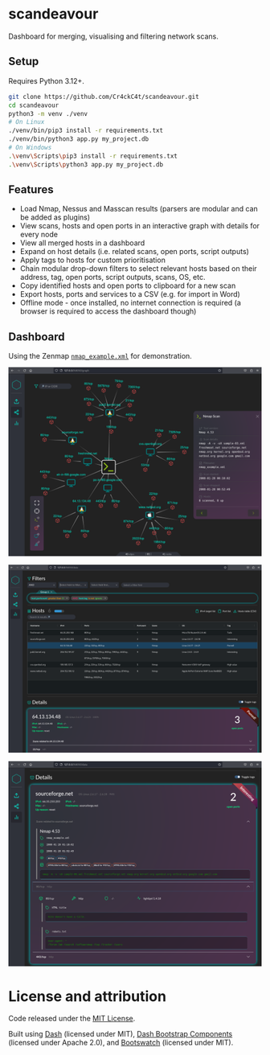 # scandeavour

Dashboard for merging, visualising and filtering network scans.

## Setup

Requires Python 3.12+.

```Bash
git clone https://github.com/Cr4ckC4t/scandeavour.git
cd scandeavour
python3 -m venv ./venv
# On Linux
./venv/bin/pip3 install -r requirements.txt
./venv/bin/python3 app.py my_project.db
# On Windows
.\venv\Scripts\pip3 install -r requirements.txt
.\venv\Scripts\python3 app.py my_project.db
```

## Features

- Load Nmap, Nessus and Masscan results (parsers are modular and can be added as plugins)
- View scans, hosts and open ports in an interactive graph with details for every node
- View all merged hosts in a dashboard
- Expand on host details (i.e. related scans, open ports, script outputs)
- Apply tags to hosts for custom prioritisation
- Chain modular drop-down filters to select relevant hosts based on their address, tag, open ports, script outputs, scans, OS, etc.
- Copy identified hosts and open ports to clipboard for a new scan
- Export hosts, ports and services to a CSV (e.g. for import in Word)
- Offline mode - once installed, no internet connection is required (a browser is required to access the dashboard though)

## Dashboard

Using the Zenmap [`nmap_example.xml`](https://github.com/nmap/nmap/blob/master/zenmap/radialnet/share/sample/nmap_example.xml) for demonstration.

![View a graph with all scans, hosts and open ports.](example_graph.png)

![View all hosts from merged scan results.](example_data.png)

![View scan details for single hosts.](example_details.png)

# License and attribution

Code released under the [MIT License](LICENSE).

Built using [Dash](https://github.com/plotly/dash/tree/dev) (licensed under MIT), [Dash Bootstrap Components](https://github.com/facultyai/dash-bootstrap-components) (licensed under Apache 2.0), and [Bootswatch](https://github.com/thomaspark/bootswatch) (licensed under MIT).

